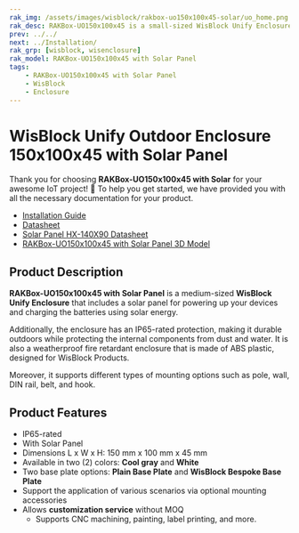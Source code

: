 ```yaml
---
rak_img: /assets/images/wisblock/rakbox-uo150x100x45-solar/uo_home.png
rak_desc: RAKBox-UO150x100x45 is a small-sized WisBlock Unify Enclosure with a solar panel for powering up your devices and charging the batteries. It is an IP65-rated protection class that allows the unit to be used outdoors while protecting the internal components from dust and water.
prev: ../../
next: ../Installation/
rak_grp: [wisblock, wisenclosure]
rak_model: RAKBox-UO150x100x45 with Solar Panel
tags:
    - RAKBox-UO150x100x45 with Solar Panel
    - WisBlock
    - Enclosure
---
```


# WisBlock Unify Outdoor Enclosure 150x100x45 with Solar Panel

Thank you for choosing **RAKBox-UO150x100x45 with Solar** for your awesome IoT project! 🎉 To help you get started, we have provided you with all the necessary documentation for your product.

- <a href="../Installation/" target="_blank">Installation Guide</a>
- <a href="../Datasheet/" target="_blank">Datasheet</a>
- <a href="https://downloads.rakwireless.com/LoRa/WisBlock/Accessories/Solar%20Panel%2014090%E5%A4%9A%E6%99%B6%E5%B1%82%E5%8E%8B%E6%9D%BF%E8%A7%84%E6%A0%BC%E4%B9%A6.pdf" target="_blank">Solar Panel HX-140X90 Datasheet</a>
- <a href="https://downloads.rakwireless.com/#3D_File/WisBlock/Unify%20Enclosure/RAKBox-UO150x100x45/" target="_blank">RAKBox-UO150x100x45 with Solar Panel 3D Model</a>


## Product Description

**RAKBox-UO150x100x45 with Solar Panel** is a medium-sized **WisBlock Unify Enclosure** that includes a solar panel for powering up your devices and charging the batteries using solar energy. 

Additionally, the enclosure has an IP65-rated protection, making it durable outdoors while protecting the internal components from dust and water. It is also a weatherproof fire retardant enclosure that is made of ABS plastic, designed for WisBlock Products. 

Moreover, it supports different types of mounting options such as pole, wall, DIN rail, belt, and hook.

## Product Features

- IP65-rated
- With Solar Panel
- Dimensions L x W x H: 150&nbsp;mm x 100&nbsp;mm x 45&nbsp;mm
- Available in two (2) colors: **Cool gray** and **White**
- Two base plate options: **Plain Base Plate** and **WisBlock Bespoke Base Plate**
- Support the application of various scenarios via optional mounting accessories
- Allows **customization service** without MOQ
    - Supports CNC machining, painting, label printing, and more.
